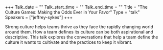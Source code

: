 +++
Talk_date = ""
Talk_start_time = ""
Talk_end_time = ""
Title = "The Culture Games: Making the Odds Ever in Your Favor"
Type = "talk"
Speakers = ["jeffrey-sykes"]
+++

Strong culture helps teams thrive as they face the rapidly changing world around them. How a team defines its culture can be both aspirational and descriptive. This talk explores the conversations that help a team define the culture it wants to cultivate and the practices to keep it vibrant.
